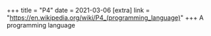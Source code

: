 +++
title = "P4"
date = 2021-03-06
[extra]
link = "https://en.wikipedia.org/wiki/P4_(programming_language)"
+++
A programming language

